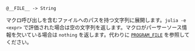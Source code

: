 ```
@__FILE__ -> String
```

マクロ呼び出しを含むファイルへのパスを持つ文字列に展開します。`julia -e <expr>` で評価された場合は空の文字列を返します。マクロがパーサーソース情報を欠いている場合は `nothing` を返します。代わりに [`PROGRAM_FILE`](@ref) を参照してください。
